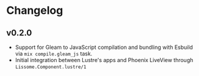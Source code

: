 # Changelog

## v0.2.0

- Support for Gleam to JavaScript compilation and bundling with Esbuild via `mix compile.gleam_js` task.
- Initial integration between Lustre's apps and Phoenix LiveView through `Lissome.Component.lustre/1`
